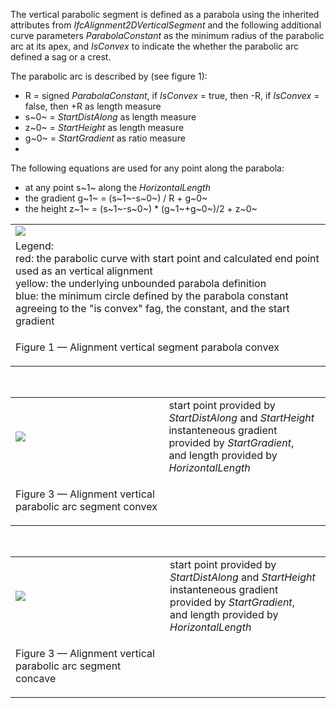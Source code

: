 The vertical parabolic segment is defined as a parabola using the inherited attributes from _IfcAlignment2DVerticalSegment_ and the following additional curve parameters _ParabolaConstant_ as the minimum radius of the parabolic arc at its apex, and _IsConvex_ to indicate the whether the parabolic arc defined a sag or a crest.

The parabolic arc is described by (see figure 1):

* R = signed _ParabolaConstant_, if _IsConvex_ = true, then -R, if _IsConvex_ = false, then +R as length measure
* s~0~ = _StartDistAlong_ as length measure
* z~0~ = _StartHeight_ as length measure
* g~0~ = _StartGradient_ as ratio measure
*  

The following equations are used for any point along the parabola:

* at any point s~1~ along the _HorizontalLength_ 
* the gradient g~1~ = (s~1~-s~0~) / R + g~0~ 
* the height z~1~ = (s~1~-s~0~) \* (g~1~+g~0~)/2 + z~0~ 

<table>
<tr><td><img src="../../../../../../figures/ifcalignment2dversegparabolicarc_fig1.png"></td></tr>
<tr><td>
Legend:<br>
red: the parabolic curve with start point and calculated end point used as an vertical alignment</br>
yellow: the underlying unbounded parabola definition<br>
blue: the minimum circle defined by the parabola constant agreeing to the "is convex" fag, the constant, and the start gradient 
</td></tr>
<tr><td><p class="figure">Figure 1 &mdash; Alignment vertical segment parabola convex</p></td></tr>
</table>

&nbsp;

<table>
<tr><td><img src="../../../../../../figures/ifcalignment2dversegparabolicarc-convex.png"></td><td style="vertical-align: bottom">start point provided by <i>StartDistAlong</i> and <i>StartHeight</i><br>instanteneous gradient provided by <i>StartGradient</i>, <br>and length provided by <i>HorizontalLength</i></td></tr>
<tr><td><p class="figure">Figure 3 &mdash; Alignment vertical parabolic arc segment convex</p></td><td>&nbsp;</td></tr>
</table>

&nbsp;

<table>
<tr><td><img src="../../../../../../figures/ifcalignment2dversegparabolicarc-concave.png"></td><td style="vertical-align: bottom">start point provided by <i>StartDistAlong</i> and <i>StartHeight</i><br>instanteneous gradient provided by <i>StartGradient</i>, <br>and length provided by <i>HorizontalLength</i></td></tr>
<tr><td><p class="figure">Figure 3 &mdash; Alignment vertical parabolic arc segment concave</p></td><td>&nbsp;</td></tr>
</table>
